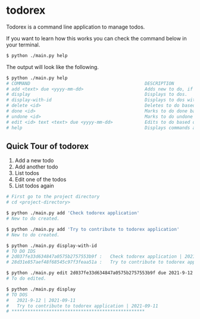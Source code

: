 # todorex

Todorex is a command line application to manage todos.

If you want to learn how this works you can check the command below in your terminal.

```bash
$ python ./main.py help
```

The output will look like the following.

```bash
$ python ./main.py help
# COMMAND                                           DESCRIPTION
# add <text> due <yyyy-mm-dd>                       Adds new to do, if no date is given date is equaled to none.
# display                                           Displays to dos.
# display-with-id                                   Displays to dos with ids.
# delete <id>                                       Deletes to do based on id.
# done <id>                                         Marks to do done based on id.
# undone <id>                                       Marks to do undone based on id.
# edit <id> text <text> due <yyyy-mm-dd>            Edits to do based on id, either to do text or date or both can be edited.
# help                                              Displays commands and descriptiosn on screen.
```

## Quick Tour of todorex

1. Add a new todo
2. Add another todo
3. List todos
4. Edit one of the todos
5. List todos again

```bash
# First go to the project directory
# cd <project-directory>

$ python ./main.py add 'Check todorex application'
# New to do created.

$ python ./main.py add 'Try to contribute to todorex application'
# New to do created.

$ python ./main.py display-with-id
# TO DO IDS
# 2d037fe33d634847a0575b2757553b9f :   Check todorex application | 2021-09-11
# 28d31e857aef48f68545c97f3feaa51a :   Try to contribute to todorex application | 2021-09-11

$ python ./main.py edit 2d037fe33d634847a0575b2757553b9f due 2021-9-12
# To do edited.

$ python ./main.py display
# TO DOS
#   2021-9-12 | 2021-09-11
#   Try to contribute to todorex application | 2021-09-11
# **************************************************
```
